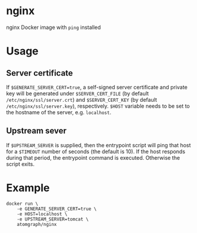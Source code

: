 # nginx
nginx Docker image with `ping` installed

# Usage

## Server certificate

If `$GENERATE_SERVER_CERT=true`, a self-signed server certificate and private key will be generated under `$SERVER_CERT_FILE` (by default `/etc/nginx/ssl/server.crt`) and `$SERVER_CERT_KEY` (by default `/etc/nginx/ssl/server.key`), respectively. `$HOST` variable needs to be set to the hostname of the server, e.g. `localhost`.

## Upstream sever

If `$UPSTREAM_SERVER` is supplied, then the entrypoint script will ping that host for a `$TIMEOUT` number of seconds (the default is 10).
If the host responds during that period, the entrypoint command is executed. Otherwise the script exits.

# Example

    docker run \
        -e GENERATE_SERVER_CERT=true \
        -e HOST=localhost \
        -e UPSTREAM_SERVER=tomcat \
        atomgraph/nginx
